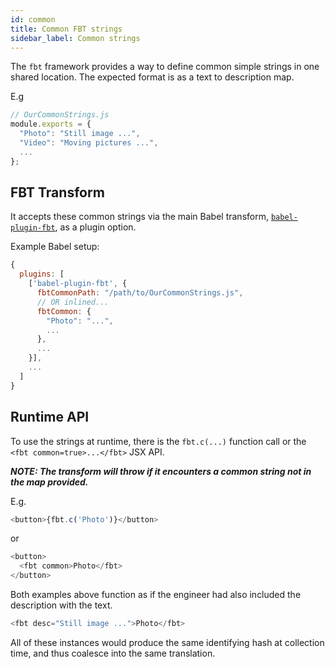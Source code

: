 ```yaml
---
id: common
title: Common FBT strings
sidebar_label: Common strings
---
```


The `fbt` framework provides a way to define common simple strings in one shared location. The expected format is as a text to description map.

E.g

```js
// OurCommonStrings.js
module.exports = {
  "Photo": "Still image ...",
  "Video": "Moving pictures ...",
  ...
};
```

## FBT Transform

It accepts these common strings via the main Babel transform, [`babel-plugin-fbt`](https://github.com/facebook/fbt/blob/8a3145030074162f8ecbfb7374dafac03661a3a0/packages/babel-plugin-fbt/FbtCommon.js#L22-L24), as a plugin option.

Example Babel setup:

```js
{
  plugins: [
    ['babel-plugin-fbt', {
      fbtCommonPath: "/path/to/OurCommonStrings.js",
      // OR inlined...
      fbtCommon: {
        "Photo": "...",
        ...
      },
      ...
    }],
    ...
  ]
}
```

## Runtime API

To use the strings at runtime, there is the `fbt.c(...)` function call or the `<fbt common=true>...</fbt>` JSX API.

***NOTE: The transform will throw if it encounters a common string *not* in the map provided.***

E.g.

```js
<button>{fbt.c('Photo')}</button>
```

or

```js
<button>
  <fbt common>Photo</fbt>
</button>
```

Both examples above function as if the engineer had also included the description with the text.

```js
<fbt desc="Still image ...">Photo</fbt>
```

All of these instances would produce the same identifying hash at collection time, and thus coalesce into the same translation.
